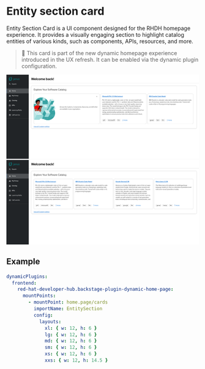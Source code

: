 # Entity section card

Entity Section Card is a UI component designed for the RHDH homepage experience. It provides a visually engaging section to highlight catalog entities of various kinds, such as components, APIs, resources, and more.

> 📌 This card is part of the new dynamic homepage experience introduced in the UX refresh. It can be enabled via the dynamic plugin configuration.

![Home page with Entity section card](entity-section-1.png)
![Home page with Entity section card](entity-section-2.png)

## Example

```yaml
dynamicPlugins:
  frontend:
    red-hat-developer-hub.backstage-plugin-dynamic-home-page:
      mountPoints:
        - mountPoint: home.page/cards
          importName: EntitySection
          config:
            layouts:
              xl: { w: 12, h: 6 }
              lg: { w: 12, h: 6 }
              md: { w: 12, h: 6 }
              sm: { w: 12, h: 6 }
              xs: { w: 12, h: 6 }
              xxs: { w: 12, h: 14.5 }
```
